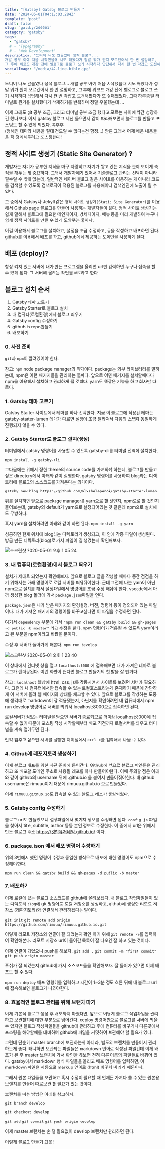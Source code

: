 ```yaml
---
title: "[Gatsby] Gatsby 블로그 만들기 "
date: "2020-05-01T04:12:03.284Z"
template: "post"
draft: false
slug: "gatsby/200501"
category: "gatsby"
tags:
  - "gatsby"
  # - "Typography"
  # - "Web Development"
description: "드디어 나도 만들었다 정적 블로그...
개발 공부 아예 처음 시작했을때 시도 해봤다가 정말 뭐가 뭔지 모르겠어서 한 번 절망하고,
그 후에 위코드 개강 전에 벨로그로 블로그 쓰기 시작하다 답답해서 다시 한 번 각잡고 도전해봤다가 또 실패했었다."
socialImage: "/media/42-line-bible.jpg"
---
```


드디어 나도 만들었다 정적 블로그...
개발 공부 아예 처음 시작했을때 시도 해봤다가 정말 뭐가 뭔지 모르겠어서 한 번 절망하고,
그 후에 위코드 개강 전에 벨로그로 블로그 쓰기 시작하다 답답해서 다시 한 번 각잡고 도전해봤다가 또 실패했었다.
그때 하루종일 터미널로 뭔가를 설치했다가 삭제하기를 반복하며 정말 우울했는데 ...

이제 그래도 git 공부 조금, 그리고 터미널 공부 조금 했다고 모르는 사이에 약간 성장하긴 했나보다.
어제 gatsby 블로그 세션 들으면서 같이 따라해보면서 블로그를 만들고 포스팅도 할 수 있게 되었다. 후후후 <br>
(정해진 테마와 내용을 절대 건드릴 수 없다는건 함정...)
암튼 그래서 어제 배운 내용들을 꼭 정리해두려고 포스팅한다 !

## 정적 사이트 생성기 (Static Site Generator) ?

개발자는 자기가 공부한 지식을 마구 자랑하고 자기가 쌓고 있는 지식을 눈에 보이게 축적을 해두는 게 중요하다.
그래서 개발자에게 있어서 기술블로그 관리는 선택이 아니라 필수일 수 밖에 없는데,
일반적인 네이버 블로그 같은 사이트를 이용하는 게 아니라 코드를 검색할 수 있도록 검색로직이 적용된 블로그를 사용해야지
검색엔진에 노출이 될 수 있다.

그 중에서 Gatsby나 Jekyll 같은 `정적 사이트 생성기(Static Site Generator)`를 이용해서 Github page 블로그를 만들어 사용하는 개발자들이 많다. 정적 사이트 생성기는 쉽게 말해서 블로그에 필요한 메인페이지, 상세페이지, 메뉴 등을 미리 개발하여 누구나 쉽게 정적 사이트를 만들 수 있게 도와주는 툴이다.

이걸 이용해서 블로그를 설치하고, 설정을 조금 수정하고, 글을 작성하고 배포하면 된다. github를 이용해서 배포를 하고, github에서 제공하는 도메인을 사용하게 된다.

## 배포 (deploy)?

항상 켜져 있는 서버에 내가 만든 프로그램을 올리면 url만 입력하면 누구나 접속을 할 수 있게 된다.
그 서버에 올리는 작업을 `배포`라고 한다.

## 블로그 설치 순서

1. Gatsby 테마 고르기
2. Gatsby Starter로 블로그 설치
3. 내 컴퓨터(로컬환경)에서 블로그 띄우기
4. Gatsby config 수정하기
5. github.io repo만들기
6. 배포하기

### 0. 사전 준비

`git`과 `npm`이 깔려있어야 한다.

참고: `npm`
node package manager의 약자이다.
package는 외부 라이브러리를 말하는데, npm은 이런 패키지들을 관리하는 툴이다.
앞으로 어떤 패키지를 설치할때마다 npm을 이용해서 설치하고 관리하게 될 것이다.
yarn도 똑같은 기능을 하고 회사만 다르다.

### 1. Gatsby 테마 고르기

Gatsby Starter 사이트에서 테마를 하나 선택한다.
지금 이 블로그에 적용된 테마는 gatsby-starter-lumen
테마가 다르면 설정이 조금 달라져서 다음의 스텝이 동일하게 진행되지 않을 수 있다.

### 2. Gatsby Starter로 블로그 설치(생성)

터미널에서 gatsby 명령어를 사용할 수 있도록 gatsby-cli를 터미널 전역에 설치한다,

`npm install -g gatsby-cli`

그다음에는 위에서 정한 theme의 source code를 가져와야 하는데, 블로그를 만들고 싶은 directory에서 아래와 같이 실행한다. gatsby 명령어를 사용하여 blog라는 디렉토리에 블로그의 소스코드를 가져온다는 의미이다.

`gatsby new blog https://github.com/alxshelepenok/gatsby-starter-lumen`

위를 설치하면 앞으로 package manager를 yarn으로 할 것인지, npm으로 할 것인지 물어보는데, gatsby의 default가 yarn으로 설정되어있는 것 같은데 npm으로 설치해도 무방하다.

혹시 yarn을 설치하려면 아래와 같이 하면 된다.
`npm install -g yarn`

성공하면 현재 위치에 blog라는 디렉토리가 생성되고, 이 안에 각종 파일이 생성된다. 방금 만든 디렉토리(blog)로 가서 파일이 잘 생겼는지 확인해보자.

![스크린샷 2020-05-01 오후 1 05 24](https://user-images.githubusercontent.com/60246689/80781213-829a2f80-8bac-11ea-9d32-a2dc7b08f0d7.png)

### 3. 내 컴퓨터(로컬환경)에서 블로그 띄우기

설치가 제대로 되었는지 확인해보자. 앞으로 블로그 글을 작성할 때마다 중간 점검을 하기 위해서는 아래 명령어로 로컬 서버를 띄워줘야한다. 근데 그전에 나는 yarn이 아닌 npm으로 설치를 해서 설정파일에서 명령어를 조금 수정 해줘야 한다.
vscode에서 아까 생성한 blog 폴더에 가서 `package.json`파일을 연다.

`package.json`은
내가 받은 패키지의 환경설정, 버전, 명령어 등이 정의되어 있는 파일이다.
내가 가져온 패키지의 명령어를 바꾸고싶다면 이 파일을 수정하면 된다.
<br>

여기서 `dependency` 부분에 가서
`"npm run clean && gatsby build && gh-pages -d public -b master"` 라고 수정을 한다.
npm 명령어가 적용될 수 있도록 yarn이라고 된 부분을 npm이라고 바꿨을 뿐이다.

수정 후 서버가 돌아가게 해본다.
`npm run develop`

![스크린샷 2020-05-01 오후 1 23 40](https://user-images.githubusercontent.com/60246689/80781892-09500c00-8baf-11ea-9f5f-2101693eb391.png)

이 상태에서 인터넷 창을 열고 `localhost:8000` 에 접속해보면 내가 가져온 테마로 블로그가 렌더링된다.
이런 화면이 뜬다면 블로그 만들기의 첫 발을 잘 뗀거다.

참고 : `localhost`
웹상에 html, css, js를 작동시켜서 사이트를 보려면 서버가 필요하다. 그런데 내 컴퓨터에서만 접속할 수 있는 로컬호스트라는게 존재하기 때문에 간단하게 이 서버에 올려 웹 페이지의 상태를 체크할 수 있다. 앞으로 블로그를 작성하는 도중에 생각대로 markdown이 잘 적용됐는지, 아닌지를 확인하려면 내 컴퓨터에서 npm run develop 명령어로 서버를 띄워서 localhost:8000으로 접속하면 된다.

로컬서버가 켜있는 터미널을 닫으면 서버가 종료되므로 더이상 localhost:8000에 접속할 수 없기 때문에 포스팅 작성 시작할때부터 배포 직전까지 로컬서버를 띄우고 터미널을 계속 열어두면 된다.

만약 멈추고 싶으면 서버를 실행한 터미널에서 `ctrl c`를 입력해서 나올 수 있다.

### 4. Github에 레포지토리 생성하기

이제 블로그 배포를 위한 사전 준비에 들어간다.
Github에 앞으로 블로그 파일들을 관리하고 또 배포할 도메인 주소로 사용될 레포를 하나 만들어야한다.
이때 주의할 점은 아래와 같이 github의 username 뒤에 .github.io 을 붙여서 만들어줘야한다. 내 github username은 rimuuu이기 때문에 rimuuu.github.io 으로 만들었다.

이제 `rimuuu.github.io`로 접속할 수 있는 블로그 레포가 생성되었다.

### 5. Gatsby config 수정하기

블로그 url도 만들었으니 설정파일에서 몇가지 정보를 수정하면 된다.
`config.js` 파일을 찾아서 title, subtitle, author 등등 본인 정보로 수정한다.
이 중에서 url은 위에서 만든 블로그 주소 https://깃헙유저네임.github.io/ 이다.

### 6. package.json 에서 배포 명령어 수정하기

위의 3번에서 했던 명령어 수정과 동일한 방식으로 배포에 대한 명령어도 npm으로 수정해야한다.

`npm run clean && gatsby build && gh-pages -d public -b master`

### 7. 배포하기

이제 로컬에 있는 블로그 소스코드를 github에 올려보겠다.
내 블로그 작업파일들이 있는 디렉토리 `blog`에 git 명령어로 로컬 저장소를 생성하고,
github에 생성한 리모트 저장소 (레파지토리)와 연결해서 관리하겠다는 말이다.

`git init`
`git remote add origin https://github.com/rimuuu/rimuuu.github.io.git`

이렇게 리모트 저장소와 연결이 잘 되었는지 확인 하기 위해
`git remote -v`를 입력하여 확인해본다.
리모트 저장소 url이 들어간 목록이 잘 나오면 잘 하고 있는 것이다.

이제 연결이 되었으니 push를 해보자.
`git add .`
`git commit -m "first commit"`
`git push origin master`

푸쉬가 잘 되었는지 github에 가서 소스코드들을 확인해보자.
잘 들어가 있으면 이제 배포도 할 수 있다.

`npm run deploy`
배포 명령어를 입력하고 시간이 1~3분 정도 흐른 뒤에 내 블로그 url에 접속해보면 블로그가 나와야한다.

### 8. 효율적인 블로그 관리를 위해 브랜치 따기

이제 기본적 블로그 생성 후 배포까지 마쳤다면, 앞으로 어떻게 블로그 작업파일을 관리하고 보관할지에 대한 부분으로 넘어간다. deploy 명령어만으로 블로그를 서버에 띄울 수 있지만 블로그 작성파일들을 github에 관리하고
후에 컴퓨터를 바꾸거나 다른곳에서 포스팅을 해야할때를 대비하여 github에 파일을 커밋하여 보관해야 할 필요가 있다.

그런데 단순히 master branch에 보관하는게 아니라, 별도의 브랜치를 만들어서 관리하는게 좋다.
왜냐하면 보관되는 파일들은 markdown 언어로 작성된 파일인데 이게 배포가 된 후 master 브랜치에 가서 확인을 해보면 전혀 다른 이름의 파일들로 바뀌어 있다.
gatsby에서 markdown 형식 파일들을 올리고 배포 명령어를 입력하면,
이 markdown 파일을 자동으로 markup 언어로 (html) 바꾸어 버리기 때문이다.

그래서 원본 파일들을 보관하고 혹시 수정이 필요할 때 언제든 가져다 쓸 수 있는 원본용 브랜치를 만들어 따로보관 할 필요가 있는 것이다.

브랜치를 따는 방법은 아래를 참고하자.

`git branch develop`

`git checkout develop`

`git add` `git commit` `git push origin develop`

이제 master 브랜치는 손 댈 필요없이 develop 브랜치만 관리하면 된다.

이렇게 블로그 만들기 끄읏!

<!-- - [The first transition](#the-first-transition)
- [The digital age](#the-digital-age)
- [Loss of humanity through transitions](#loss-of-humanity-through-transitions)
- [Chasing perfection](#chasing-perfection) -->

<!-- _Originally published by [Matej Latin](http://matejlatin.co.uk/) on [Medium](https://medium.com/design-notes/humane-typography-in-the-digital-age-9bd5c16199bd?ref=webdesignernews.com#.lygo82z0x)._ -->
